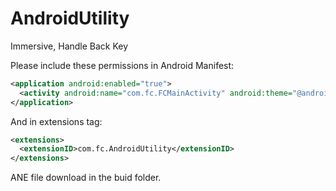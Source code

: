 AndroidUtility
==============

Immersive, Handle Back Key


Please include these permissions in Android Manifest:
```xml
<application android:enabled="true">				
  <activity android:name="com.fc.FCMainActivity" android:theme="@android:style/Theme.Translucent.NoTitleBar.Fullscreen" />
</application>
```
And in extensions tag:
```xml
<extensions>        
  <extensionID>com.fc.AndroidUtility</extensionID>
</extensions>
```
ANE file download in the buid folder.
